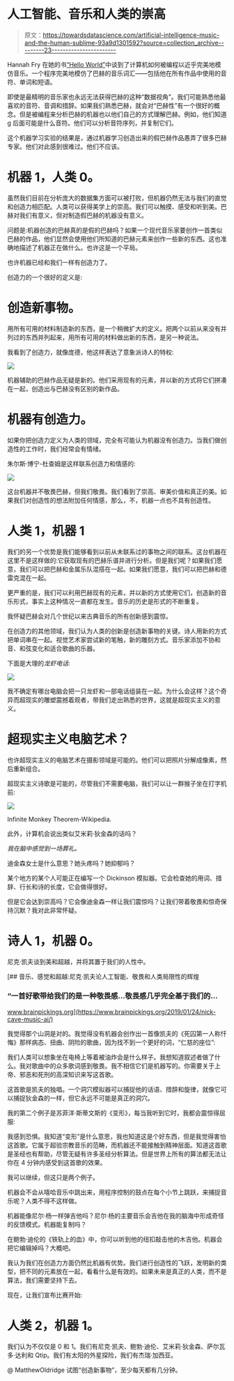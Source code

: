 # 人工智能、音乐和人类的崇高

> 原文：<https://towardsdatascience.com/artificial-intelligence-music-and-the-human-sublime-93a9d1301592?source=collection_archive---------23----------------------->

Hannah Fry 在她的书[“Hello World”](https://www.amazon.com/Hello-World-Being-Human-Algorithms/dp/039363499X)中谈到了计算机如何被编程以近乎完美地模仿音乐。一个程序完美地模仿了巴赫的音乐词汇——包括他在所有作品中使用的音符、单词和短语。

即使是最精明的音乐家也永远无法获得巴赫的这种“数据视角”。我们可能熟悉他最喜欢的音符、音调和措辞。如果我们熟悉巴赫，就会对“巴赫性”有一个很好的概念。但是被编程来分析巴赫的机器也以他们自己的方式理解巴赫。例如，他们知道 g 后面可能是什么音符。他们可以分析音符序列，并复制它们。

这个机器学习实验的结果是，通过机器学习创造出来的假巴赫作品愚弄了很多巴赫专家。他们对此感到很难过。他们不应该。

# **机器 1，人类 0。**

虽然我们目前在分析庞大的数据集方面可以被打败，但机器仍然无法与我们的直觉和创造力相匹配。人类可以获得美学上的崇高。我们可以触摸、感受和听到美。巴赫对我们有意义，但对制造假巴赫的机器没有意义。

问题是:机器创造的巴赫真的是假的巴赫吗？如果一个现代音乐家要创作一首类似巴赫的作品，他们显然会使用他们所知道的巴赫元素来创作一些新的东西。这也准确地描述了机器正在做什么。也许这是一个平局。

也许机器已经和我们一样有创造力了。

创造力的一个很好的定义是:

# 创造新事物。

用所有可用的材料制造新的东西，是一个稍微扩大的定义。把两个以前从来没有并列过的东西并列起来，用所有可用的材料做出新的东西，是另一种说法。

我看到了创造力，就像庞德，他这样表达了意象派诗人的特权:

![](img/085080e23e361f0d2425f852ca7b8466.png)

机器辅助的巴赫作品无疑是新的。他们采用现有的元素，并以新的方式将它们拼凑在一起，创造出与巴赫没有区别的新作品。

# **机器有创造力。**

如果你把创造力定义为人类的领域，完全有可能认为机器没有创造力。当我们做创造性的工作时，我们经常会有情绪。

朱尔斯·博宁-杜查姆是这样联系创造力和情感的:

![](img/01b720cce6f2ef9faf635b54a1e3f585.png)

这台机器并不敬畏巴赫，但我们敬畏。我们看到了崇高、审美价值和真正的美。如果我们对创造性的想法附加任何情感，那么，不，机器一点也不具有创造性。

# **人类 1，机器 1**

我们的另一个优势是我们能够看到以前从未联系过的事物之间的联系。这台机器在这里不是这样做的:它获取现有的巴赫乐谱并进行分析。但是我们呢？如果我们愿意，我们可以把巴赫和金属乐队混搭在一起。如果我们愿意，我们可以把巴赫和德雷克混在一起。

更严重的是，我们可以利用巴赫现有的元素，并以新的方式使用它们，创造新的音乐形式，事实上这种情况一直都在发生。音乐的历史是形式的不断重复。

我怀疑巴赫会对几个世纪以来古典音乐的所有创新感到震惊。

在创造力的其他领域，我们认为人类的创新是创造新事物的关键。诗人用新的方式把单词串在一起。视觉艺术家尝试新的笔触，新的雕刻方式。音乐家添加不协和音、和弦变化和适合歌曲的乐器。

下面是大理的*龙虾电话*:

![](img/7df6897f949c5a9f26fc608d34e0bcde.png)

我不确定有哪台电脑会把一只龙虾和一部电话组装在一起。为什么会这样？这个奇异而超现实的雕塑震撼着观者，带我们走出熟悉的世界，这就是超现实主义的意义。

# 超现实主义电脑艺术？

也许超现实主义的电脑艺术在摄影领域是可能的。他们可以把照片分解成像素，然后重新组合。

超现实主义诗歌是可能的，尽管我们不需要电脑，我们可以让一群猴子坐在打字机前:

![](img/7fb4d2cd9e6fe92b700fe5b7425241eb.png)

Infinite Monkey Theorem-Wikipedia.

此外，计算机会说出类似艾米莉·狄金森的话吗？

*我在脑中感觉到一场葬礼。*

迪金森女士是什么意思？她头疼吗？她抑郁吗？

某个地方的某个人可能正在编写一个 Dickinson 模拟器。它会检查她的用词、措辞、行长和诗的长度，它会做得很好。

但是它会达到崇高吗？它会像迪金森一样让我们震惊吗？让我们带着敬畏和惊奇保持沉默？我对此非常怀疑。

# **诗人 1，机器 0。**

尼克·凯夫谈到美和超越，并将其置于我们的人性中。

[](https://www.brainpickings.org/2019/01/24/nick-cave-music-ai/) [## 音乐、感觉和超越:尼克·凯夫论人工智能、敬畏和人类局限性的辉煌

### “一首好歌带给我们的是一种敬畏感...敬畏感几乎完全基于我们的…

www.brainpickings.org](https://www.brainpickings.org/2019/01/24/nick-cave-music-ai/) 

我觉得那个山洞是对的。我觉得没有机器会创作出一首像凯夫的《死囚第一人称忏悔》那样病态、扭曲、阴险的歌曲，因为找不到一个更好的词，“仁慈的座位”:

我们人类可以想象坐在电椅上等着被油炸会是什么样子。我想知道叙述者做了什么。我对歌曲中的众多歌词感到敬畏。我不相信它们是机器写的。你需要关于上帝、邪恶和死刑的高深知识来写这首歌。

这首歌是凯夫的独唱。一个洞穴模拟器可以捕捉他的话语、措辞和旋律，就像它可以捕捉狄金森的一样，但它永远不可能是真正的洞穴。

我的第二个例子是苏菲洋·斯蒂文斯的《变形》，每当我听到它时，我都会震惊得屈服:

我感到恐惧。我知道“变形”是什么意思，我也知道这是个好东西，但是我觉得害怕这首歌。它属于超验宗教音乐的范畴，而机器还不能接触到精神层面。知道这首歌是圣经也有帮助，尽管无疑有许多圣经分析算法。但是世界上所有的算法都无法让你在 4 分钟内感受到这首歌的效果。

我可以继续，但这只是两个例子。

机器会不会从嘻哈音乐中跳出来，用程序控制的鼓点在每个小节上跳跃，来捕捉音乐呢？人类不得不这样做。

机器能像尼尔·杨一样弹吉他吗？尼尔·杨的主要音乐会吉他在我的脑海中形成奇怪的反馈模式。机器能复制吗？

在鲍勃·迪伦的《铁轨上的血》中，你可以听到他的纽扣敲击他的木吉他。机器会把它编辑掉吗？大概吧。

我认为我们在创造力方面仍然比机器有优势。我们进行创造性的飞跃，发明新的类型，把不同的元素放在一起，看看什么是有效的。如果未来是真正的人类，而不是算法，我们需要坚持下去。

现在，让我们宣布比赛开始:

# 人类 2，机器 1。

我们认为不仅仅是 0 和 1。我们有尼克·凯夫、鲍勃·迪伦、艾米莉·狄金森、萨尔瓦多·达利和 Qtip。我们有太阳的外星探险，我们有杰瑞·加西亚。

@ MatthewOldridge 试图“创造新事物”，至少每天都有几分钟。